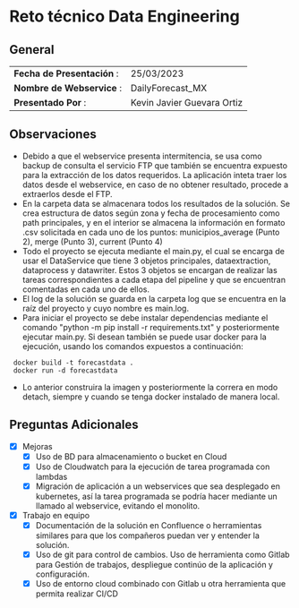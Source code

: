 # Reto técnico Data Engineering



## General
|  |  |
|-----------------------|:--------------|
| **Fecha de Presentación** : |25/03/2023 |
| **Nombre de Webservice** :|	DailyForecast_MX|
|**Presentado Por** :|	Kevin Javier Guevara Ortiz|


## Observaciones

- Debido a que el webservice presenta intermitencia, se usa como backup de consulta el servicio FTP que también se encuentra expuesto para la extracción de los datos requeridos. La aplicación inteta traer los datos desde el webservice, en caso de no obtener resultado, procede a extraerlos desde el FTP.
- En la carpeta data se almacenara todos los resultados de la solución. Se crea estructura de datos según zona y fecha de procesamiento como path principales, y en el interior se almacena la información en formato .csv solicitada en cada uno de los puntos: municipios_average (Punto 2), merge (Punto 3), current (Punto 4)
- Todo el proyecto se ejecuta mediante el main.py, el cual se encarga de usar el DataService que tiene 3 objetos principales, dataextraction, dataprocess y datawriter. Estos 3 objetos se encargan de realizar las tareas correspondientes a cada etapa del pipeline y que se encuentran comentadas en cada uno de ellos.
- El log de la solución se guarda en la carpeta log que se encuentra en la raíz del proyecto y cuyo nombre es main.log.
- Para iniciar el proyecto se debe instalar dependencias mediante el comando "python -m pip install -r requirements.txt" y posteriormente ejecutar main.py. 
Si desean también se puede usar docker para la ejecución, usando los comandos expuestos a continuación:
 ```
  docker build -t forecastdata .
  docker run -d forecastdata
  ```
- Lo anterior construira la imagen y posteriormente la correra en modo detach, siempre y cuando se tenga docker instalado de manera local.
## Preguntas Adicionales

- [x] Mejoras
  - [x] Uso de BD para almacenamiento o bucket en Cloud
  - [x] Uso de Cloudwatch para la ejecución de tarea programada con lambdas
  - [x] Migración de aplicación a un webservices que sea desplegado en kubernetes, así la tarea programada se podría hacer mediante un llamado al webservice, evitando el monolito.
- [x] Trabajo en equipo
  - [x] Documentación de la solución en Confluence o herramientas similares para que los compañeros puedan ver y entender la solución.
  - [x] Uso de git para control de cambios. Uso de herramienta como Gitlab para Gestión de trabajos, despliegue continúo de la aplicación y configuración.
  - [x] Uso de entorno cloud combinado con Gitlab u otra herramienta que permita realizar CI/CD
